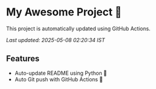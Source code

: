 # My Awesome Project 🚀

This project is automatically updated using GitHub Actions.

_Last updated: 2025-05-08 02:20:34 IST_

## Features
- Auto-update README using Python 🐍
- Auto Git push with GitHub Actions 🤖
